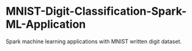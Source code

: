 # MNIST-Digit-Classification-Spark-ML-Application
Spark machine learning applications with MNIST written digit dataset.

